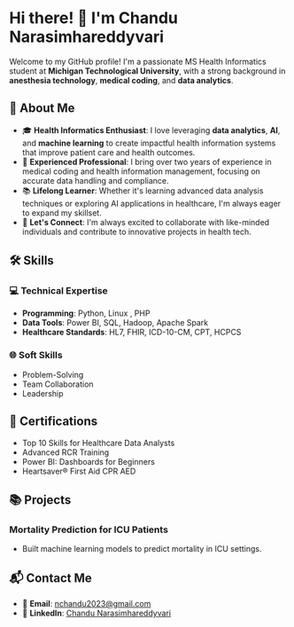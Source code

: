 # Hi there! 👋 I'm **Chandu Narasimhareddyvari**

Welcome to my GitHub profile! I'm a passionate MS Health Informatics student at **Michigan Technological University**, with a strong background in **anesthesia technology**, **medical coding**, and **data analytics**.

## 🧐 About Me

- 🎓 **Health Informatics Enthusiast**: I love leveraging **data analytics**, **AI**, and **machine learning** to create impactful health information systems that improve patient care and health outcomes.
- 🌟 **Experienced Professional**: I bring over two years of experience in medical coding and health information management, focusing on accurate data handling and compliance.
- 📚 **Lifelong Learner**: Whether it's learning advanced data analysis techniques or exploring AI applications in healthcare, I'm always eager to expand my skillset.
- 💬 **Let's Connect**: I'm always excited to collaborate with like-minded individuals and contribute to innovative projects in health tech.

## 🛠 Skills

### 💻 Technical Expertise
- **Programming**: Python, Linux , PHP
- **Data Tools**: Power BI, SQL, Hadoop, Apache Spark
- **Healthcare Standards**: HL7, FHIR, ICD-10-CM, CPT, HCPCS

### 🌐 Soft Skills
- Problem-Solving
- Team Collaboration
- Leadership

## 📌 Certifications
- Top 10 Skills for Healthcare Data Analysts
- Advanced RCR Training
- Power BI: Dashboards for Beginners
- Heartsaver® First Aid CPR AED

## 📚 Projects

### Mortality Prediction for ICU Patients
- Built machine learning models to predict mortality in ICU settings.

## 📬 Contact Me
- 📧 **Email**: nchandu2023@gmail.com
- 🔗 **LinkedIn**: [Chandu Narasimhareddyvari](https://www.linkedin.com/in/nchandureddy/)
